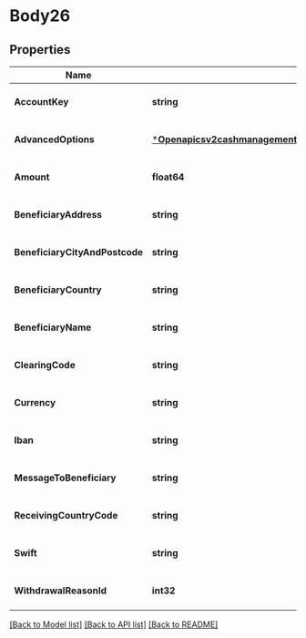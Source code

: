 # Body26

## Properties
Name | Type | Description | Notes
------------ | ------------- | ------------- | -------------
**AccountKey** | **string** |  | [optional] [default to null]
**AdvancedOptions** | [***Openapicsv2cashmanagementwithdrawalsWithdrawIBanSwiftAdvancedOptions**](openapicsv2cashmanagementwithdrawalsWithdrawIBanSwift_AdvancedOptions.md) |  | [optional] [default to null]
**Amount** | **float64** |  | [optional] [default to null]
**BeneficiaryAddress** | **string** |  | [optional] [default to null]
**BeneficiaryCityAndPostcode** | **string** |  | [optional] [default to null]
**BeneficiaryCountry** | **string** |  | [optional] [default to null]
**BeneficiaryName** | **string** |  | [optional] [default to null]
**ClearingCode** | **string** |  | [optional] [default to null]
**Currency** | **string** |  | [optional] [default to null]
**Iban** | **string** |  | [optional] [default to null]
**MessageToBeneficiary** | **string** |  | [optional] [default to null]
**ReceivingCountryCode** | **string** |  | [optional] [default to null]
**Swift** | **string** |  | [optional] [default to null]
**WithdrawalReasonId** | **int32** |  | [optional] [default to null]

[[Back to Model list]](../README.md#documentation-for-models) [[Back to API list]](../README.md#documentation-for-api-endpoints) [[Back to README]](../README.md)

